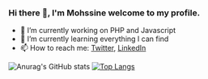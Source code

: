 

### Hi there :wave:, I'm Mohssine welcome to my profile.

<!--
MohssineElAttari/MohssineElAttari is a :sparkles: special :sparkles: repository because its README.md (this file) appears on your GitHub profile.

Here are some ideas to get you started:
-->


- :telescope: I’m currently working on PHP and Javascript
- :seedling: I’m currently learning everything I can find
- :mailbox: How to reach me: [Twitter](https://twitter.com/Mohssine_geek), [LinkedIn](https://www.linkedin.com/in/mohssine-elattari/)

![Anurag's GitHub stats](https://github-readme-stats.vercel.app/api?username=MohssineElAttari&show_icons=true&theme=radical)
[![Top Langs](https://github-readme-stats.vercel.app/api/top-langs/?username=MohssineElAttari&layout=compact)](https://github.com/MohssineElAttari)
